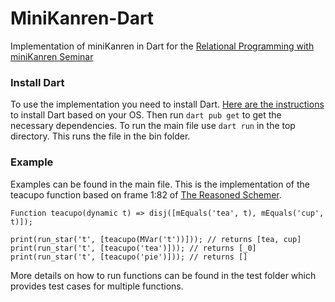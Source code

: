 # MiniKanren-Dart
Implementation of miniKanren in Dart for the [Relational Programming with miniKanren Seminar](http://ps.informatik.uni-tuebingen.de/teaching/ws20/miniKanren/)

### Install Dart
To use the implementation you need to install Dart. 
[Here are the instructions](https://dart.dev/tutorials/server/get-started) to install Dart based on your OS.
Then run `dart pub get` to get the necessary dependencies.
To run the main file use `dart run` in the top directory. This runs the file in the bin folder.

### Example
Examples can be found in the main file. This is the implementation of the teacupo function based on frame 1:82 of [The Reasoned Schemer](https://mitpress.mit.edu/books/reasoned-schemer-second-edition).

    Function teacupo(dynamic t) => disj([mEquals('tea', t), mEquals('cup', t)]);

    print(run_star('t', [teacupo(MVar('t'))])); // returns [tea, cup]
    print(run_star('t', [teacupo('tea')])); // returns [_0]
    print(run_star('t', [teacupo('pie')])); // returns []

More details on how to run functions can be found in the test folder which provides test cases for multiple functions.